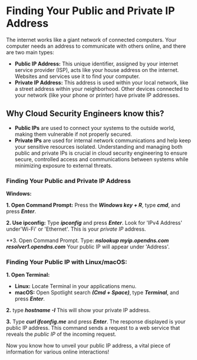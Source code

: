# Finding Your Public and Private IP Address

The internet works like a giant network of connected computers. Your computer needs an address to communicate with others online, and there are two main types:

* **Public IP Address:** This unique identifier, assigned by your internet service provider (ISP), acts like your house address on the internet. Websites and services use it to find your computer.
* **Private IP Address:** This address is used within your local network, like a street address within your neighborhood. Other devices connected to your network (like your phone or printer) have private IP addresses.

## Why Cloud Security Engineers know this? 
* **Public IPs** are used to connect your systems to the outside world, making them vulnerable if not properly secured.
* **Private IPs** are used for internal network communications and help keep your sensitive resources isolated.
Understanding and managing both public and private IPs is crucial in cloud security engineering to ensure secure, controlled access and communications between systems while minimizing exposure to external threats.

### Finding Your Public and Private IP Address

**Windows:**

**1. Open Command Prompt:** Press the _**Windows key + R**_, type _**cmd**_, and press _**Enter**_.  

**2. Use ipconfig:** Type _**ipconfig**_ and press _**Enter**_. Look for 'IPv4 Address' under'Wi-Fi' or 'Ethernet'. This is your _private IP_ address.

**3. Open Command Prompt. Type: _**nslookup myip.opendns.com resolver1.opendns.com**_
Your public IP will appear under 'Address'.

### Finding Your Public IP with Linux/macOS:  

**1. Open Terminal:**
* **Linux:** Locate Terminal in your applications menu.
* **macOS:** Open Spotlight search _**(Cmd + Space)**_, type _**Terminal**_, and press _**Enter**_.

**2.** type _**hostname -I**_ This will show your private IP address.

**3.** Type _**curl ifconfig.me**_ and press _**Enter**_. The response displayed is your public IP address. This command sends a request to a web service that reveals the _public IP_ of the incoming request.

Now you know how to unveil your public IP address, a vital piece of information for various online interactions!


